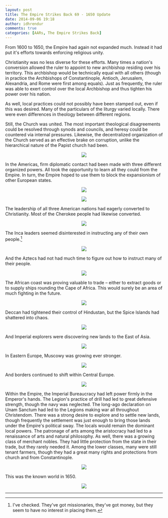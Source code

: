 ```yaml
---
layout: post
title: The Empire Strikes Back 69 - 1650 Update
date: 2014-09-06 19:18
author: idhrendur
comments: true
categories: [AARs, The Empire Strikes Back]
---
```

From 1600 to 1650, the Empire had again not expanded much. Instead it had put it's efforts towards enforcing religious unity.

Christianity was no less diverse for these efforts. Many times a nation's conversion allowed the ruler to appoint to new archbishop residing over his territory. This archbishop would be technically equal with all others (though in practice the Archbishops of Constantinople, Antioch, Jerusalem, Alexandria, and Rome were first among equals). Just as frequently, the ruler was able to exert control over the local Archbishop and thus tighten his power over his nation.

As well, local practices could not possibly have been stamped out, even if this was desired. Many of the particulars of the liturgy varied locally. There were even differences in theology between different regions.

Still, the Church was united. The most important theological disagreements could be resolved through synods and councils, and heresy could be countered via internal pressures. Likewise, the decentralized organization of the Church served as an effective brake on corruption, unlike the hierarchical nature of the Papist church had been.
<p align="center"><img src="/assets/tesb_images/69-1.png"></p>

In the Americas, firm diplomatic contact had been made with three different organized powers. All took the opportunity to learn all they could from the Empire. In turn, the Empire hoped to use them to block the expansionism of other European states.
<p align="center"><img src="/assets/tesb_images/69-2.png"></p><p align="center"><img src="/assets/tesb_images/69-3.png"></p>

The leadership of all three American nations had eagerly converted to Christianity. Most of the Cherokee people had likewise converted.
<p align="center"><img src="/assets/tesb_images/69-4.png"></p>

The Inca leaders seemed disinterested in instructing any of their own people.[^1]
<p align="center"><img src="/assets/tesb_images/69-5.png"></p>

And the Aztecs had not had much time to figure out how to instruct many of their people.
<p align="center"><img src="/assets/tesb_images/69-6.png"></p>

The African coast was proving valuable to trade – either to extract goods or to supply ships rounding the Cape of Africa. This would surely be an area of much fighting in the future.
<p align="center"><img src="/assets/tesb_images/69-7.png"></p>

Deccan had tightened their control of Hindustan, but the Spice Islands had shattered into chaos.
<p align="center"><img src="/assets/tesb_images/69-8.png"></p>

And Imperial explorers were discovering new lands to the East of Asia.
<p align="center"><img src="/assets/tesb_images/69-9.png"></p>

In Eastern Europe, Muscowy was growing ever stronger.
<p align="center"><img src="/assets/tesb_images/69-10.png"></p>

And borders continued to shift within Central Europe.
<p align="center"><img src="/assets/tesb_images/69-11.png"></p>

Within the Empire, the Imperial Bureaucracy had left power firmly in the Emperor's hands. The Legion's practice of drill had led to great defensive strength, though the navy was neglected. The long-ago declaration on Unam Sanctum had led to the Legions making war all throughout Christendom. There was a strong desire to explore and to settle new lands, though frequently the settlement was just enough to bring those lands under the Empire's political sway. The locals would remain the dominant local powers. The patronage of arts among the aristocracy had led to a renaissance of arts and natural philosophy. As well, there was a growing class of merchant nobles. They had little protection from the state in their trade, but they rarely needed it. Among the lower classes, many were still tenant farmers, though they had a great many rights and protections from church and from Constantinople.
<p align="center"><img src="/assets/tesb_images/69-12.png"></p>

This was the known world in 1650.
<p align="center"><img src="/assets/tesb_images/69-13.png"></p>

***

[^1]: I've checked. They've got missionaries, they've got money, but they seem to have no interest in placing them.[^sub]  

[^sub]: Playing further, they seem to have gotten over their indecisiveness. Finally.
